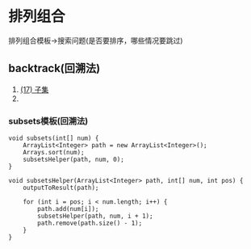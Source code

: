 # 排列组合

排列组合模板->搜索问题(是否要排序，哪些情况要跳过)

## backtrack(回溯法)

1. [(17) 子集](http://lintcode.com/zh-cn/problem/subsets/)
2. 

### subsets模板(回溯法)

```
void subsets(int[] num) {
    ArrayList<Integer> path = new ArrayList<Integer>();
    Arrays.sort(num);
    subsetsHelper(path, num, 0);
}

void subsetsHelper(ArrayList<Integer> path, int[] num, int pos) {
    outputToResult(path);
    
    for (int i = pos; i < num.length; i++) {
        path.add(num[i]);
        subsetsHelper(path, num, i + 1);
        path.remove(path.size() - 1);
    }
}
```
